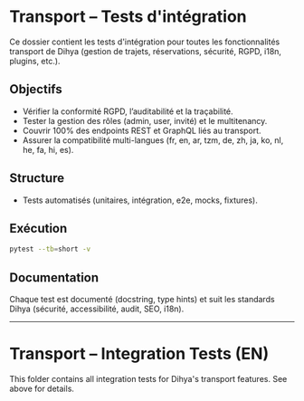 # Transport – Tests d'intégration

Ce dossier contient les tests d'intégration pour toutes les fonctionnalités transport de Dihya (gestion de trajets, réservations, sécurité, RGPD, i18n, plugins, etc.).

## Objectifs
- Vérifier la conformité RGPD, l’auditabilité et la traçabilité.
- Tester la gestion des rôles (admin, user, invité) et le multitenancy.
- Couvrir 100% des endpoints REST et GraphQL liés au transport.
- Assurer la compatibilité multi-langues (fr, en, ar, tzm, de, zh, ja, ko, nl, he, fa, hi, es).

## Structure
- Tests automatisés (unitaires, intégration, e2e, mocks, fixtures).

## Exécution
```bash
pytest --tb=short -v
```

## Documentation
Chaque test est documenté (docstring, type hints) et suit les standards Dihya (sécurité, accessibilité, audit, SEO, i18n).

---

# Transport – Integration Tests (EN)

This folder contains all integration tests for Dihya's transport features. See above for details.
